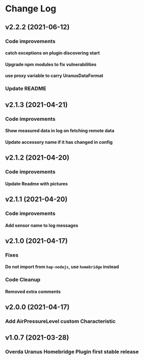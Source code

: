 # Change Log

## v2.2.2 (2021-06-12)

### Code improvements
#### catch exceptions on plugin discovering start
#### Upgrade npm modules to fix vulnerabilities
#### use proxy variable to carry UranusDataFormat

### Update README

## v2.1.3 (2021-04-21)

### Code improvements
#### Show measured data in log on fetching remote data
#### Update accessory name if it has changed in config

## v2.1.2 (2021-04-20)

### Code improvements
#### Update Readme with pictures

## v2.1.1 (2021-04-20)

### Code improvements
#### Add sensor name to log messages

## v2.1.0 (2021-04-17)

### Fixes
#### Do not import from `hap-nodejs`, use `homebridge` instead

### Code Cleanup
#### Removed extra comments

## v2.0.0 (2021-04-17)

### Add AirPressureLevel custom Characteristic

## v1.0.7 (2021-03-28)

### Overda Uranus Homebridge Plugin first stable release
